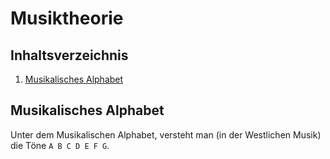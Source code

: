 # Musiktheorie

## Inhaltsverzeichnis

1. [Musikalisches Alphabet](#musikalisches-alphabet)

## Musikalisches Alphabet

Unter dem Musikalischen Alphabet, versteht man (in der Westlichen Musik) die Töne `A B C D E F G`.

